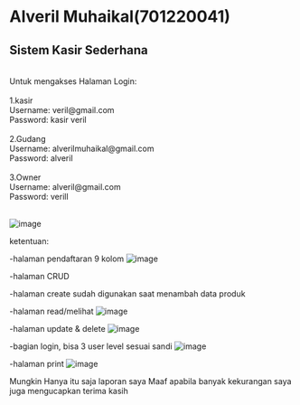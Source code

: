 

# Alveril Muhaikal(701220041) <br>
## Sistem Kasir Sederhana 

<br>
Untuk mengakses Halaman Login:
<br><br>
1.kasir<br>
Username: veril@gmail.com<br>
Password: kasir veril<br>
<br>
2.Gudang<br>
Username: alverilmuhaikal@gmail.com<br>
Password: alveril<br>
<br>
3.Owner<br>
Username: alveril@gmail.com<br>
Password: verill<br>
<br>


![image](https://github.com/AlverilMuhaikal/UAS_P.web2/assets/148617212/be275be8-71c7-4df9-b2d9-b5bb2e2509e6)

ketentuan:



-halaman pendaftaran 9 kolom
![image](https://github.com/AlverilMuhaikal/UAS_P.web2/assets/148617212/506d4d7c-fcea-496b-a037-6d2e3e0b83bd)


-halaman CRUD

-halaman create sudah digunakan saat menambah data produk

-halaman read/melihat
![image](https://github.com/AlverilMuhaikal/UAS_P.web2/assets/148617212/61b671e0-2463-426f-ac8c-82e5d8580cd9)


-halaman update & delete 
![image](https://github.com/AlverilMuhaikal/UAS_P.web2/assets/148617212/d0727739-e49f-401e-aacf-57cf627cdb17)



-bagian login, bisa 3 user level sesuai sandi
![image](https://github.com/AlverilMuhaikal/UAS_P.web2/assets/148617212/68419dc3-16dc-4629-859e-5430c7a61875)


-halaman print
![image](https://github.com/AlverilMuhaikal/UAS_P.web2/assets/148617212/57d621db-ea4f-43a3-9cea-2a13d7734087)



<p>Mungkin Hanya itu saja laporan saya Maaf apabila banyak kekurangan saya juga mengucapkan terima kasih  </p>

 



